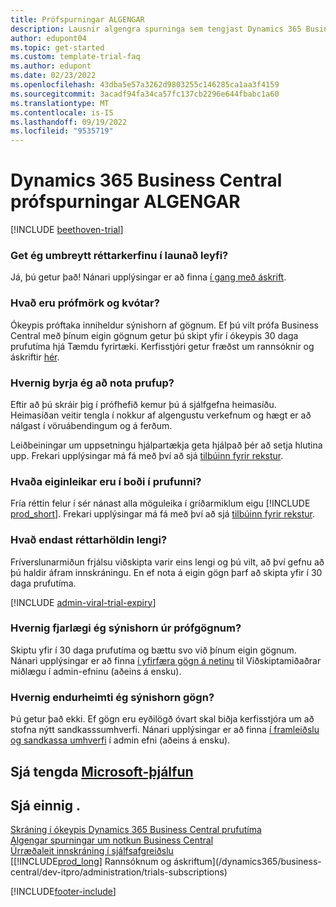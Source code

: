 ```yaml
---
title: Prófspurningar ALGENGAR
description: Lausnir algengra spurninga sem tengjast Dynamics 365 Business Central reynslusetningum og stjórnun. Lærðu að leysa upp vettvangs-og App-mál.
author: edupont04
ms.topic: get-started
ms.custom: template-trial-faq
ms.author: edupont
ms.date: 02/23/2022
ms.openlocfilehash: 43dba5e57a3262d9803255c146285ca1aa3f4159
ms.sourcegitcommit: 3acadf94fa34ca57fc137cb2296e644fbabc1a60
ms.translationtype: MT
ms.contentlocale: is-IS
ms.lasthandoff: 09/19/2022
ms.locfileid: "9535719"
---
```

# <a name="dynamics-365-business-central-trial-faq"></a>Dynamics 365 Business Central prófspurningar ALGENGAR

[!INCLUDE [beethoven-trial](includes/beethoven-trial.md)]

### <a name="can-i-convert-the-trial-to-a-paid-license"></a>Get ég umbreytt réttarkerfinu í launað leyfi?

Já, þú getur það! Nánari upplýsingar er að finna [í gang með áskrift](trial-signup.md#get-started-with-a-subscription).  

### <a name="what-are-the-trial-limits-and-quotas"></a>Hvað eru prófmörk og kvótar?

Ókeypis próftaka inniheldur sýnishorn af gögnum. Ef þú vilt prófa Business Central með þínum eigin gögnum getur þú skipt yfir í ókeypis 30 daga prufutíma hjá Tæmdu fyrirtæki. Kerfisstjóri getur fræðst um rannsóknir og áskriftir [hér](/dynamics365/business-central/dev-itpro/administration/trials-subscriptions).  

### <a name="how-do-i-start-using-the-trial"></a>Hvernig byrja ég að nota prufup?

Eftir að þú skráir þig í prófhefið kemur þú á sjálfgefna heimasíðu. Heimasíðan veitir tengla í nokkur af algengustu verkefnum og hægt er að nálgast í vöruábendingum og á ferðum.  

Leiðbeiningar um uppsetningu hjálpartækja geta hjálpað þér að setja hlutina upp. Frekari upplýsingar má fá með því að sjá [tilbúinn fyrir rekstur](ui-get-ready-business.md).  

### <a name="what-features-are-available-in-the-trial"></a>Hvaða eiginleikar eru í boði í prufunni?

Fría réttin felur í sér nánast alla möguleika í gríðarmiklum eigu [!INCLUDE [prod_short](includes/prod_short.md)]. Frekari upplýsingar má fá með því að sjá [tilbúinn fyrir rekstur](ui-get-ready-business.md).  

### <a name="how-long-does-the-trial-last"></a>Hvað endast réttarhöldin lengi?

Fríverslunarmiðun frjálsu viðskipta varir eins lengi og þú vilt, að því gefnu að þú haldir áfram innskráningu. En ef nota á eigin gögn þarf að skipta yfir í 30 daga prufutíma.  

[!INCLUDE [admin-viral-trial-expiry](includes/admin-viral-trial-expiry.md)]

### <a name="how-do-i-remove-sample-data-from-the-trial"></a>Hvernig fjarlægi ég sýnishorn úr prófgögnum?

Skiptu yfir í 30 daga prufutíma og bættu svo við þínum eigin gögnum. Nánari upplýsingar er að finna [í yfirfæra gögn á netinu](/dynamics365/business-central/dev-itpro/administration/migrate-data) til Viðskiptamiðaðrar miðlægu í admin-efninu (aðeins á ensku).  

### <a name="how-do-i-restore-sample-data"></a>Hvernig endurheimti ég sýnishorn gögn?

Þú getur það ekki. Ef gögn eru eyðilögð óvart skal biðja kerfisstjóra um að stofna nýtt sandkasssumhverfi. Nánari upplýsingar er að finna [í framleiðslu og sandkassa umhverfi](/dynamics365/business-central/dev-itpro/administration/environment-types) í admin efni (aðeins á ensku).  

## <a name="see-related-microsoft-training"></a>Sjá tengda [Microsoft-þjálfun](/training/modules/trial-dynamics-365-business-central/)

## <a name="see-also"></a>Sjá einnig .

[Skráning í ókeypis Dynamics 365 Business Central prufutíma](trial-signup.md)  
[Algengar spurningar um notkun Business Central](across-faq.yml)  
[Úrræðaleit innskráning í sjálfsafgreiðslu](ui-troubleshoot-self-signup.md)  
[[!INCLUDE[prod_long](includes/prod_long.md)] Rannsóknum og áskriftum](/dynamics365/business-central/dev-itpro/administration/trials-subscriptions)  


[!INCLUDE[footer-include](includes/footer-banner.md)]

